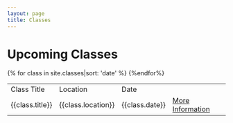 ```yaml
---
layout: page
title: Classes
---
```




<div class="home">

  <h1 class="page-heading">Upcoming Classes</h1>

  <table class="rwd-table">
    <tr>
      <td>Class Title</td>
      <td>Location</td>
      <td>Date</td>
    </tr>
    {% for class in site.classes|sort: 'date' %}
    <tr>
      <td>{{class.title}}</td>
      <td>{{class.location}}</td>
      <td>{{class.date}}</td>
      <td><a class="post-link" href="{{ class.url | prepend: site.baseurl }}">More Information</a></td>
    {%endfor%}
  </table>  


</div>
